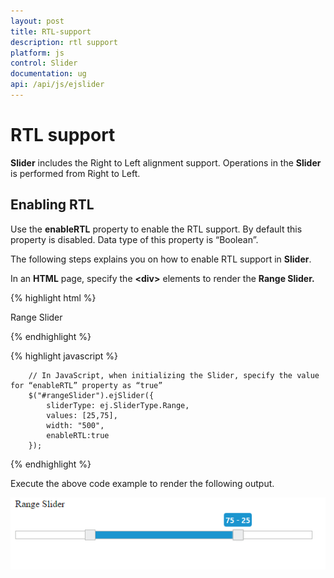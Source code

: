 ```yaml
---
layout: post
title: RTL-support
description: rtl support
platform: js
control: Slider
documentation: ug
api: /api/js/ejslider
---
```


# RTL support

**Slider** includes the Right to Left alignment support. Operations in the **Slider** is performed from Right to Left.

## Enabling RTL

Use the **enableRTL** property to enable the RTL support. By default this property is disabled. Data type of this property is “Boolean”.

The following steps explains you on how to enable RTL support in **Slider**.

In an **HTML** page, specify the **&lt;div&gt;** elements to render the **Range Slider.**



{% highlight html %}

   <div class="txt">Range Slider</div>
   <div id="rangeSlider"></div>


{% endhighlight %}

{% highlight javascript %}

        // In JavaScript, when initializing the Slider, specify the value for “enableRTL” property as “true” 
        $("#rangeSlider").ejSlider({
            sliderType: ej.SliderType.Range,
            values: [25,75],
            width: "500",
            enableRTL:true
        });


{% endhighlight %}

Execute the above code example to render the following output.


![](/js/Slider/RTL-support_images/RTL-support_img1.png) 

